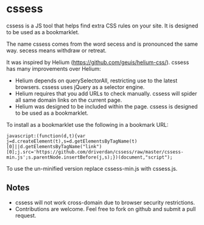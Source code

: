 cssess
======

cssess is a JS tool that helps find extra CSS rules on your site. It is designed to be used as a bookmarklet.

The name cssess comes from the word secess and is pronounced the same way. secess means withdraw or retreat.

It was inspired by Helium (https://github.com/geuis/helium-css/). cssess has many improvements over Helium:

* Helium depends on querySelectorAll, restricting use to the latest browsers. cssess uses jQuery as a selector engine.
* Helium requires that you add URLs to check manually. cssess will spider all same domain links on the current page.
* Helium was designed to be included within the page. cssess is designed to be used as a bookmarklet.

To install as a bookmarklet use the following in a bookmark URL:

	javascript:(function(d,t){var j=d.createElement(t),s=d.getElementsByTagName(t)[0]||d.getElementsByTagName("link")[0];j.src='https://github.com/driverdan/cssess/raw/master/cssess-min.js';s.parentNode.insertBefore(j,s);})(document,"script");

To use the un-minified version replace cssess-min.js with cssess.js.

Notes
-----

* cssess will not work cross-domain due to browser security restrictions.
* Contributions are welcome. Feel free to fork on github and submit a pull request.